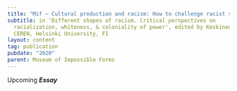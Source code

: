 ```yaml
---
title: "Mif ~ Cultural production and racism: How to challenge racist structures"
subtitle: in 'Different shapes of racism. Critical perspectives on
  racialization, whiteness, & coloniality of power', edited by Keskinen, Suvi.
  CEREN, Helsinki University, FI
layout: content
tag: publication
pubdate: "2020"
parent: Museum of Impossible Forms
---
```

Upcoming ***Essay***